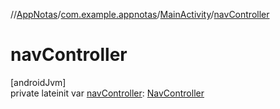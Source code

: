 //[AppNotas](../../../index.md)/[com.example.appnotas](../index.md)/[MainActivity](index.md)/[navController](nav-controller.md)

# navController

[androidJvm]\
private lateinit var [navController](nav-controller.md): [NavController](https://developer.android.com/reference/kotlin/androidx/navigation/NavController.html)
